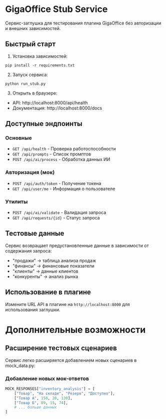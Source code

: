 # GigaOffice Stub Service

Сервис-заглушка для тестирования плагина GigaOffice без авторизации и внешних зависимостей.

## Быстрый старт

1. Установка зависимостей:
```
pip install -r requirements.txt
```


2. Запуск сервиса:
```
python run_stub.py
```


3. Открыть в браузере:
- API: http://localhost:8000/api/health
- Документация: http://localhost:8000/docs

## Доступные эндпоинты

### Основные
- `GET /api/health` - Проверка работоспособности
- `GET /api/prompts` - Список промптов
- `POST /api/ai/process` - Обработка данных ИИ

### Авторизация (мок)
- `POST /api/auth/token` - Получение токена
- `GET /api/user/me` - Информация о пользователе

### Утилиты
- `POST /api/ai/validate` - Валидация запроса
- `GET /api/requests/{id}` - Статус запроса

## Тестовые данные

Сервис возвращает предустановленные данные в зависимости от содержания запроса:
- "продажи" → таблица анализа продаж
- "финансы" → финансовые показатели  
- "клиенты" → данные клиентов
- "конкуренты" → анализ рынка

## Использование в плагине

Измените URL API в плагине на `http://localhost:8000` для использования заглушки.

# Дополнительные возможности

## Расширение тестовых сценариев

Сервис легко расширяется добавлением новых сценариев в mock_data.py:

### Добавление новых мок-ответов
```python
MOCK_RESPONSES["inventory_analysis"] = [
    ["Товар", "На складе", "Резерв", "Доступно"],
    ["Товар А", 150, 20, 130],
    ["Товар Б", 89, 15, 74],
    # ... больше данных
]
```
